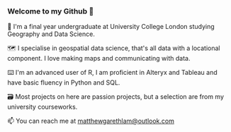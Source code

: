 ### Welcome to my Github 👋
🌱 I'm a final year undergraduate at University College London studying Geography and Data Science. 

🗺 I specialise in geospatial data science, that's all data with a locational component. I love making maps and communicating with data.

⌨️ I'm an advanced user of R, I am proficient in Alteryx and Tableau and have basic fluency in Python and SQL.

🗃 Most projects on here are passion projects, but a selection are from my university courseworks. 

📫 You can reach me at matthewgarethlam@outlook.com 



<!--
**matthewgarethlam/matthewgarethlam** is a ✨ _special_ ✨ repository because its `README.md` (this file) appears on your GitHub profile.

Here are some ideas to get you started:

- 🔭 I’m currently working on ...
- 🌱 I’m currently learning ...
- 👯 I’m looking to collaborate on ...
- 🤔 I’m looking for help with ...
- 💬 Ask me about ...
- 📫 How to reach me: ...
- 😄 Pronouns: ...
- ⚡ Fun fact: ...
-->
